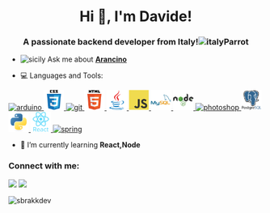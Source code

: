 <h1 align="center">Hi 👋, I'm Davide!</h1>
<h3 align="center">A passionate backend developer from Italy!<img src="https://cdn3.emoji.gg/emojis/2169_italyparrot.gif" width="64px" height="64px" alt="italyParrot"></h3>

- <img src="https://cdn3.emoji.gg/emojis/6291-sicily.png" width="20px" height="20px" alt="sicily"> Ask me about <a href="https://it.wikipedia.org/wiki/Arancino">**Arancino**</a>

- 💻 Languages and Tools:
<p align="left"> <a href="https://www.arduino.cc/" target="_blank" rel="noreferrer"> <img src="https://cdn.worldvectorlogo.com/logos/arduino-1.svg" alt="arduino" width="40" height="40"/> </a> <a href="https://www.w3schools.com/css/" target="_blank" rel="noreferrer"> <img src="https://raw.githubusercontent.com/devicons/devicon/master/icons/css3/css3-original-wordmark.svg" alt="css3" width="40" height="40"/> </a> <a href="https://git-scm.com/" target="_blank" rel="noreferrer"> <img src="https://www.vectorlogo.zone/logos/git-scm/git-scm-icon.svg" alt="git" width="40" height="40"/> </a> <a href="https://www.w3.org/html/" target="_blank" rel="noreferrer"> <img src="https://raw.githubusercontent.com/devicons/devicon/master/icons/html5/html5-original-wordmark.svg" alt="html5" width="40" height="40"/> </a> <a href="https://www.java.com" target="_blank" rel="noreferrer"> <img src="https://raw.githubusercontent.com/devicons/devicon/master/icons/java/java-original.svg" alt="java" width="40" height="40"/> </a> <a href="https://developer.mozilla.org/en-US/docs/Web/JavaScript" target="_blank" rel="noreferrer"> <img src="https://raw.githubusercontent.com/devicons/devicon/master/icons/javascript/javascript-original.svg" alt="javascript" width="40" height="40"/> </a> <a href="https://www.mysql.com/" target="_blank" rel="noreferrer"> <img src="https://raw.githubusercontent.com/devicons/devicon/master/icons/mysql/mysql-original-wordmark.svg" alt="mysql" width="40" height="40"/> </a> <a href="https://nodejs.org" target="_blank" rel="noreferrer"> <img src="https://raw.githubusercontent.com/devicons/devicon/master/icons/nodejs/nodejs-original-wordmark.svg" alt="nodejs" width="40" height="40"/> </a> <a href="https://www.photoshop.com/en" target="_blank" rel="noreferrer"> <img src="https://www.flaticon.com/free-icon/photoshop_5968520" alt="photoshop" width="40" height="40"/> </a> <a href="https://www.postgresql.org" target="_blank" rel="noreferrer"> <img src="https://raw.githubusercontent.com/devicons/devicon/master/icons/postgresql/postgresql-original-wordmark.svg" alt="postgresql" width="40" height="40"/> </a> <a href="https://www.python.org" target="_blank" rel="noreferrer"> <img src="https://raw.githubusercontent.com/devicons/devicon/master/icons/python/python-original.svg" alt="python" width="40" height="40"/> </a> <a href="https://reactjs.org/" target="_blank" rel="noreferrer"> <img src="https://raw.githubusercontent.com/devicons/devicon/master/icons/react/react-original-wordmark.svg" alt="react" width="40" height="40"/> </a> <a href="https://spring.io/" target="_blank" rel="noreferrer"> <img src="https://www.vectorlogo.zone/logos/springio/springio-icon.svg" alt="spring" width="40" height="40"/> </a> </p>


- 🌱 I’m currently learning **React,Node**

<h3 align="left">Connect with me:</h3>
<p align="left">
<a href= "mailto: busadavide95@gmail.com"><img src="https://camo.githubusercontent.com/8af8c43e9ea139f0080afbf7ed0d41aa3c5da9b1a64f8405aea3a7ff95078707/68747470733a2f2f696d672e736869656c64732e696f2f747769747465722f75726c3f6c6162656c3d656d61696c266c6f676f3d676d61696c267374796c653d736f6369616c2675726c3d687474702533412532462532466d61696c746f253341636f6e746163742e69736d61696c686162696269253430676d61696c2e636f6d"></a>
<a href="http://linkedin.com/in/davide-busà"><img src="https://camo.githubusercontent.com/ee91363783c25f092ef39e506b0f752006b9b480b23aa2edb433ca7d81372010/68747470733a2f2f696d672e736869656c64732e696f2f747769747465722f75726c3f6c6162656c3d4c696e6b6564496e266c6f676f3d6c696e6b6564696e267374796c653d736f6369616c2675726c3d68747470732533412532462532467777772e6c696e6b6564696e2e636f6d253246696e25324669736d61696c686162696269" /></a>
</p>
<p align="left"> <img src="https://komarev.com/ghpvc/?username=sbrakkdev&label=Profile%20views&color=0e75b6&style=flat" alt="sbrakkdev" /> </p>
